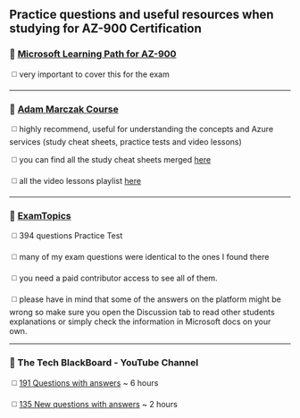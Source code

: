 ## Practice questions and useful resources when studying for AZ-900 Certification

### 🔷 [Microsoft Learning Path for AZ-900](https://learn.microsoft.com/en-us/certifications/exams/az-900)

​		◻️ very important to cover this for the exam

____



### 	🔷 [Adam Marczak Course](https://marczak.io/az-900)

​		◻️ highly recommend, useful for understanding the concepts and Azure services (study cheat sheets, practice tests and video lessons) 

​		◻️ you can find all the study cheat sheets merged [here](https://github.com/andreea-popa22/AZ900-Study-CheatSheet/blob/master/AdamMarczakCheatSheets.md) 

​		◻️ all the video lessons playlist [here](https://www.youtube.com/watch?v=NPEsD6n9A_I&list=PLGjZwEtPN7j-Q59JYso3L4_yoCjj2syrM&index=2)

____



### 🔷 [ExamTopics](https://www.examtopics.com/exams/microsoft/az-900/view/) 

​		◻️ 394 questions Practice Test 

​		◻️ many of my exam questions were identical to the ones I found there 

​		◻️ you need a paid contributor access to see all of them. 

​		◻️ please have in mind that some of the answers on the platform might be wrong so make sure you open the Discussion tab to read other students explanations or simply check the information in Microsoft docs on your own.

____



### 🔷 The Tech BlackBoard - YouTube Channel

​		◻️ [191 Questions with answers](https://www.youtube.com/watch?v=_WWJJYGF9ts&ab_channel=TheTechBlackBoard) ~ 6 hours

​		◻️ [135 New questions with answers](https://www.youtube.com/watch?v=R32_e358RZw&ab_channel=TheTechBlackBoard) ~ 2 hours